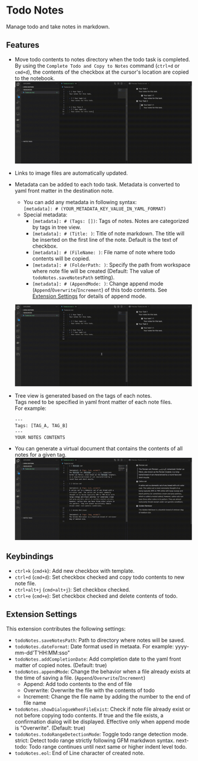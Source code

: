 # Todo Notes

Manage todo and take notes in markdown.

## Features

- Move todo contents to notes directory when the todo task is completed.  
  By using the `Complete Todo and Copy to Notes` command (`ctrl+d` or `cmd+d`), the contents of the checkbox at the cursor's location are copied to the notebook.
  ![](https://github.com/ame-neko/todo-notes/blob/master/images/complete-todo-explanation.gif)
- Links to image files are automatically updated.
- Metadata can be added to each todo task. Metadata is converted to yaml front matter in the destination note.

  - You can add any metadata in following syntax:  
    `[metadata]: # (YOUR_METADATA_KEY_VALUE_IN_YAML_FORMAT)`
  - Special metadata:
    - `[metadata]: # (Tags: [])`: Tags of notes. Notes are categorized by tags in tree view.
    - `[metadata]: # (Title: )`: Title of note markdown. The title will be inserted on the first line of the note. Default is the text of checkbox.
    - `[metadata]: # (FileName: )`: File name of note where todo contents will be copied.
    - `[metadata]: # (FolderPath: )`: Specify the path from workspace where note file will be created (Default: The value of `todoNotes.saveNotesPath` setting).
    - `[metadata]: # (AppendMode: )`: Change append mode (`Append`/`Overwrite`/`Increment`) of this todo contents. See [Extension Settings](##Extension-Settings) for details of append mode.

  ![](https://github.com/ame-neko/todo-notes/blob/master/images/metadata-explanation.gif)

- Tree view is generated based on the tags of each notes.  
   Tags need to be specified in yaml front matter of each note files.  
   For example:
  ```
  ---
  Tags: [TAG_A, TAG_B]
  ---
  YOUR NOTES CONTENTS
  ```
- You can generate a virtual document that contains the contents of all notes for a given tag.
  ![](https://github.com/ame-neko/todo-notes/blob/master/images/tag-tree-explanation.gif)

## Keybindings

- `ctrl+k` (`cmd+k`): Add new checkbox with template.
- `ctrl+d` (`cmd+d`): Set checkbox checked and copy todo contents to new note file.
- `ctrl+alt+j` (`cmd+alt+j`): Set checkbox checked.
- `ctrl+e` (`cmd+e`): Set checkbox checked and delete contents of todo.

## Extension Settings

This extension contributes the following settings:

- `todoNotes.saveNotesPath`: Path to directory where notes will be saved.
- `todoNotes.dateFormat`: Date format used in metaata. For example: yyyy-mm-dd'T'HH:MM:sso"
- `todoNotes.addCompletionDate`: Add completion date to the yaml front matter of copied notes. (Default: true)
- `todoNotes.appendMode`: Change the behavior when a file already exists at the time of saving a file. (`Append`/`Overwrite`/`Increment`)
  - Append: Add todo contents to the end of file
  - Overwrite: Overwrite the file with the contents of todo
  - Increment: Change the file name by adding the number to the end of file name
- `todoNotes.showDialogueWhenFileExist`: Check if note file already exist or not before copying todo contents. If true and the file exists, a confirmation dialog will be displayed. Effective only when append mode is "Overwrite". (Default: true)
- `todoNotes.todoRangeDetectionMode`: Toggle todo range detection mode. strict: Detect todo range strictly following GFM markdwon syntax. next-todo: Todo range continues until next same or higher indent level todo.
- `todoNotes.eol`: End of Line character of created note.
